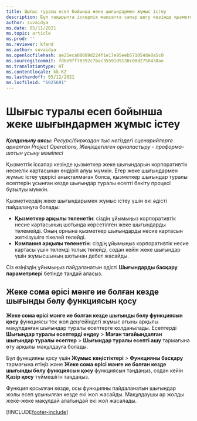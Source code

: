 ```yaml
---
title: Шығыс туралы есеп бойынша жеке шығындармен жұмыс істеу
description: Бұл тақырыпта іскерлік мақсатта сапар шегу кезінде қызметкерлердің жарататын жеке шығындарымен жұмыс істеу туралы ақпарат беріледі.
author: suvaidya
ms.date: 05/11/2021
ms.topic: article
ms.prod: ''
ms.reviewer: kfend
ms.author: suvaidya
ms.openlocfilehash: ae25eca08089d224f1e17e95eeb571054de8a5c0
ms.sourcegitcommit: fd6e9ff78392c7bac35591d9130c00d2750438ae
ms.translationtype: HT
ms.contentlocale: kk-KZ
ms.lasthandoff: 05/12/2021
ms.locfileid: "6025691"
---
```

# <a name="work-with-personal-expenses-on-an-expense-report"></a>Шығыс туралы есеп бойынша жеке шығындармен жұмыс істеу

_**Қолданылу аясы:** Ресурс/биржадан тыс негіздегі сценарийлерге арналған Project Operations, Жеңілдетілген орналастыру - проформа-шотын ұсыну мәмілесі_

Қызметтік іссапар кезінде қызметкер жеке шығындарын корпоративтік несиелік картасынан өндіріп алуы мүмкін. Егер жеке шығындармен жұмыс істеу үдерісі анықталмаған болса, қызметкер шығындар туралы есептерін ұсынған кезде шығындар туралы есепті бекіту процесі бұзылуы мүмкін.

Қызметкердің жеке шығындарымен жұмыс істеу үшін екі әдісті пайдалануға болады:

  - **Қызметкер арқылы төленетін**: сіздің ұйымыңыз корпоративтік несие картасының шотында көрсетілген жеке шығындарды төлемейді. Оның орнына қызметкер шығындарды несие картасын жеткізушіге тікелей төлейді. 
  - **Компания арқылы төленетін**: сіздің ұйымыңыз корпоративтік несие картасы үшін төлемді толық төлейді, содан кейін жеке шығындар үшін жұмысшының шотынан дебет жасайды.

Сіз өзіңіздің ұйымыңыз пайдаланатын әдісті **Шығындарды басқару параметрлері** бетінде таңдай аласыз.


## <a name="enable-split-expense-function-when-personal-amount-field-has-value-defined"></a>Жеке сома өрісі мәнге ие болған кезде шығынды бөлу функциясын қосу

**Жеке сома өрісі мәнге ие болған кезде шығынды бөлу функциясын қосу** функциясы тек жол деңгейіндегі жұмыс ағыны арқылы мақұлданған шығындар туралы есептерге қолданылады. Есептерді **Шығындар туралы есептерді өңдеу** > **Маған тағайындалған шығындар туралы есептер** > **Шығындар туралы есепті ашу** тармағына өту арқылы мақұлдауға болады. 

Бұл функцияны қосу үшін **Жұмыс кеңістіктері** > **Функцияны басқару** тармағына өтіңіз және **Жеке сома өрісі мәнге ие болған кезде шығынды бөлу функциясын қосу** функциясын таңдаңыз, содан кейін **Қазір қосу** түймешігін таңдаңыз. 

Функция қосылған кезде, осы функцияны пайдаланатын шығындар жолы есеп ұсынылған кезде екі жол жасайды. Мақұлдаушы әр жолды жеке-жеке мақұлдай алатындай екі жол жасалады.


[!INCLUDE[footer-include](../includes/footer-banner.md)]
